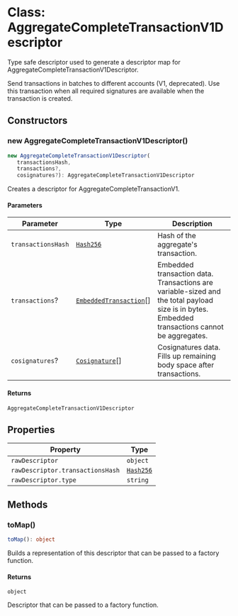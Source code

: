 # Class: AggregateCompleteTransactionV1Descriptor

Type safe descriptor used to generate a descriptor map for AggregateCompleteTransactionV1Descriptor.

Send transactions in batches to different accounts (V1, deprecated).
Use this transaction when all required signatures are available when the transaction is created.

## Constructors

### new AggregateCompleteTransactionV1Descriptor()

```ts
new AggregateCompleteTransactionV1Descriptor(
   transactionsHash, 
   transactions?, 
   cosignatures?): AggregateCompleteTransactionV1Descriptor
```

Creates a descriptor for AggregateCompleteTransactionV1.

#### Parameters

| Parameter | Type | Description |
| ------ | ------ | ------ |
| `transactionsHash` | [`Hash256`](../../../../index/classes/Hash256.md) | Hash of the aggregate's transaction. |
| `transactions`? | [`EmbeddedTransaction`](../../models/classes/EmbeddedTransaction.md)[] | Embedded transaction data. Transactions are variable-sized and the total payload size is in bytes. Embedded transactions cannot be aggregates. |
| `cosignatures`? | [`Cosignature`](../../models/classes/Cosignature.md)[] | Cosignatures data. Fills up remaining body space after transactions. |

#### Returns

`AggregateCompleteTransactionV1Descriptor`

## Properties

| Property | Type |
| ------ | ------ |
| <a id="rawdescriptor"></a> `rawDescriptor` | `object` |
| `rawDescriptor.transactionsHash` | [`Hash256`](../../../../index/classes/Hash256.md) |
| `rawDescriptor.type` | `string` |

## Methods

### toMap()

```ts
toMap(): object
```

Builds a representation of this descriptor that can be passed to a factory function.

#### Returns

`object`

Descriptor that can be passed to a factory function.
